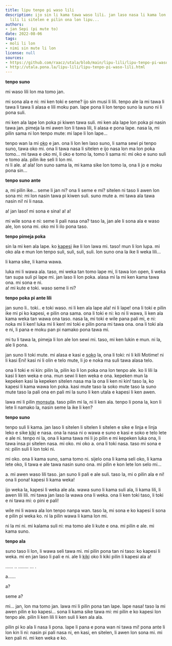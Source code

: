 ```yaml
---
title: lipu tenpo pi waso lili
description: ijo sin li kama tawa waso lili. jan laso nasa li kama lon poka! waso
  lili li sitelen e pilin ona lon lipu...
authors:
- jan Sepi (pi mute to)
date: 2022-08-06
tags:
- moli li lon
- nimi sin mute li lon
license: null
sources:
- https://github.com/raacz/utala/blob/main/lipu-lili/lipu-tenpo-pi-waso-lili.md
- http://utala.pona.la/lipu-lili/lipu-tenpo-pi-waso-lili.html
---
```


**tenpo suno**

mi waso lili lon ma tomo jan.

mi sona ala e ni: mi ken toki e seme? ijo sin musi li lili. tenpo ale la mi tawa li tawa li tawa li alasa e lili moku pan. lape pona li lon tenpo suno la suno ni li pona suli.

mi ken ala lape lon poka pi kiwen tawa suli. mi ken ala lape lon poka pi nasin tawa jan. pimeja la mi awen lon li tawa lili, li alasa e pona lape. nasa la, mi pilin sama ni lon tenpo mute: mi lape li lon lape...

tenpo wan la mi <abbr title="lukin">oko</abbr> e jan. ona li lon len laso suno, li sama sewi pi tenpo suno, tawa oko mi. ona li tawa nasa li sitelen e ijo nasa lon ma lon poka tomo... mi tawa e oko mi, li oko e tomo la, tomo li sama ni: mi oko e suno suli e tomo ala. pilin ike seli li lon mi.  
ni li ale. a! ala! lon suno sama la, mi kama sike lon tomo la, ona li jo e moku pona sin...  

**tenpo suno ante**

a, mi pilin ike... seme li jan ni? ona li seme e mi? sitelen ni taso li awen lon sona mi: mi lon nasin tawa pi kiwen suli. suno mute a. mi tawa ala tawa nasin ni! ni li nasa.

a! jan laso! mi sona e sina! a! a!

mi wile sona e ni: seme li pali nasa ona? taso la, jan ale li sona ala e waso ale, lon sona mi. oko mi li ilo pona taso.

**tenpo pimeja poka**

sin la mi ken ala lape. ko <abbr title="pimeja loje">kapesi</abbr> ike li lon lawa mi.   taso! mun li lon lupa. mi oko ala e mun lon tenpo suli, suli, suli, suli. lon suno ona la ike li weka lili...

li kama sike, li kama wawa.

luka mi li wawa ala. taso, mi weka tan tomo lape mi, li tawa lon open, li weka tan supa suli pi lape mi. jan laso li lon poka. alasa mi la mi ken kama tawa ona. mi sona e ni.  
a! mi kute e toki. waso seme li ni?

**tenpo poka pi ante lili**

jan suno li.. toki.. e toki waso. ni li ken ala lape ala! ni li lape! ona li toki e pilin ike mi pi ko kapesi, e pilin ona sama. ona li toki e ni: ko ni li wawa, li ken ala kama weka tan wawa ona taso. nasa la, mi toki e wile pana pali mi, e ni: noka mi li ken! luka mi li ken! mi toki e pilin pona mi tawa ona. ona li toki ala e ni, li pana e moku pan pi namako pona tawa mi.

mi tu li tawa la, pimeja li lon ale lon sewi mi. taso, mi ken lukin e mun. ni la, ale li pona.

jan suno li toki mute. mi alasa e kasi e <abbr title="soko li kasi ala, taso soko li lon ma sama kasi. suli la soko li linja mute lon anpa ma. soko li pana e kili tawa sewi ma. kili soko li sama ko li ken moku pona. kili soko ante li ken moli e sina.">soko</abbr> la, ona li toki: ni li kili Motime! ni li kasi Eni! kasi ni li olin e telo mute, li jo e noka ma suli tawa alasa telo.

ona li toki e ni kin: pilin la, pilin ko li lon poka ona lon tenpo ale. ko li lili la kasi li ken weka e ona. mun sewi li ken weka e ona. kepeken mun la kepeken kasi la kepeken sitelen nasa ma la ona li ken ni kin! taso la, ko kapesi li kama wawa lon poka. kasi mute taso la soko mute taso la suno mute taso la pali ona en pali mi la suno li ken utala e kapesi li ken awen.

lawa mi li pilin <abbr title="ike sama ni: ijo li ken moli e mi">monsuta</abbr>. taso pilin mi la, ni li ken ala. tenpo li pona la, kon li lete li namako la, nasin seme la ike li ken?  

**tenpo suno**

tenpo suli li kama. jan laso li sitelen li sitelen li sitelen e sike e linja e linja leko e sike <abbr title="sama ni: palisa tu li tawa nasin ante li kama wan la wan ni li sama sike ala li sama leko">kiki</abbr> e nasa. ona la nasa ni o wawa e suno e kasi e soko e telo lete e ale ni. tenpo ni la, ona li kama tawa mi li jo pilin e mi kepeken luka ona, li tawa insa pi sitelen nasa. mi oko. mi oko a. ona li toki nasa. taso mi sona e ni: pilin suli li lon toki ni.

mi oko. ona li kama suno, sama tomo ni. sijelo ona li kama seli oko, li kama lete oko, li tawa e ale tawa nasin suno ona. mi pilin e kon lete lon selo mi...

a. mi awen waso lili taso. jan suno li pali e ale suli. taso la, mi o pilin ala e ni! ona li pona! kapesi li kama weka!

ijo weka la, kapesi li weka ale ala. wawa suno li kama suli ala, li kama lili, li awen lili lili. mi tawa jan laso la wawa ona li weka. ona li ken toki taso, li toki e ni tawa mi: o pini e pali!

wile mi li wawa ala lon tenpo nanpa wan. taso la, mi sona e ko kapesi li sona e pilin pi weka ko. ni la pilin wawa li kama lon mi.

ni la mi ni. mi kalama suli ni: ma tomo ale li kute e ona. mi pilin e ale. mi kama suno.  

**tenpo ala**

suno taso li lon, li wawa seli tawa mi. mi pilin pona tan ni taso: ko kapesi li weka. mi en jan laso li pali e ni. ale li <abbr title="sama kipisi tawa oko">kiki</abbr> oko li kiki pilin li kapesi ala a!

...... .. ........ ... .

a......

a?

seme a?

mi... jan, lon ma tomo jan. lawa mi li pilin pona tan lape. lape nasa! taso la mi awen pilin e ko kapesi... sona li kama sike tawa mi: mi pilin e ko kapesi lon tenpo ale. pilin li ken lili li ken suli li ken ala ala.

pilin pi ko ala li nasa li pona. lape li pana e pona wan ni tawa mi! pona ante li lon kin li ni: nasin pi pali nasa ni, en kasi, en sitelen, li awen lon sona mi. mi ken pali ni. mi ken weka e ko.
